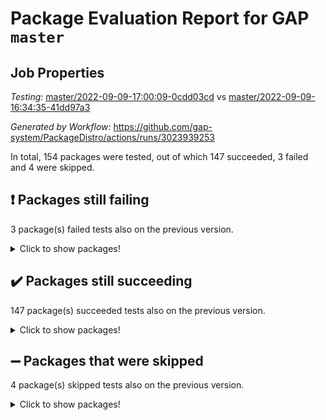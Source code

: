 # Package Evaluation Report for GAP `master`

## Job Properties

*Testing:* [master/2022-09-09-17:00:09-0cdd03cd](https://github.com/gap-system/PackageDistro/blob/data/reports/master/2022-09-09-17:00:09-0cdd03cd) vs [master/2022-09-09-16:34:35-41dd97a3](https://github.com/gap-system/PackageDistro/blob/data/reports/master/2022-09-09-16:34:35-41dd97a3)

*Generated by Workflow:* https://github.com/gap-system/PackageDistro/actions/runs/3023939253

In total, 154 packages were tested, out of which 147 succeeded, 3 failed and 4 were skipped.

## :exclamation: Packages still failing

3 package(s) failed tests also on the previous version.
<details><summary>Click to show packages!</summary>

- hap 1.47 [(failure)](https://github.com/gap-system/PackageDistro/runs/8274802583?check_suite_focus=true)
- packagemanager 1.3 [(failure)](https://github.com/gap-system/PackageDistro/runs/8274807186?check_suite_focus=true)
- recog 1.3.2 [(failure)](https://github.com/gap-system/PackageDistro/runs/8274809166?check_suite_focus=true)
</details>

## :heavy_check_mark: Packages still succeeding

147 package(s) succeeded tests also on the previous version.
<details><summary>Click to show packages!</summary>

- 4ti2interface 2022.08-03 [(success)](https://github.com/gap-system/PackageDistro/runs/8274795439?check_suite_focus=true)
- ace 5.5 [(success)](https://github.com/gap-system/PackageDistro/runs/8274795568?check_suite_focus=true)
- aclib 1.3.2 [(success)](https://github.com/gap-system/PackageDistro/runs/8274795677?check_suite_focus=true)
- agt 0.2 [(success)](https://github.com/gap-system/PackageDistro/runs/8274795793?check_suite_focus=true)
- alnuth 3.2.1 [(success)](https://github.com/gap-system/PackageDistro/runs/8274795903?check_suite_focus=true)
- anupq 3.2.6 [(success)](https://github.com/gap-system/PackageDistro/runs/8274796046?check_suite_focus=true)
- atlasrep 2.1.5 [(success)](https://github.com/gap-system/PackageDistro/runs/8274796209?check_suite_focus=true)
- autodoc 2022.07.10 [(success)](https://github.com/gap-system/PackageDistro/runs/8274796475?check_suite_focus=true)
- automata 1.15 [(success)](https://github.com/gap-system/PackageDistro/runs/8274796601?check_suite_focus=true)
- automgrp 1.3.2 [(success)](https://github.com/gap-system/PackageDistro/runs/8274796713?check_suite_focus=true)
- autpgrp 1.11 [(success)](https://github.com/gap-system/PackageDistro/runs/8274796810?check_suite_focus=true)
- cap 2022.09-12 [(success)](https://github.com/gap-system/PackageDistro/runs/8274796904?check_suite_focus=true)
- caratinterface 2.3.4 [(success)](https://github.com/gap-system/PackageDistro/runs/8274796985?check_suite_focus=true)
- cddinterface 2022.08.11 [(success)](https://github.com/gap-system/PackageDistro/runs/8274797079?check_suite_focus=true)
- circle 1.6.5 [(success)](https://github.com/gap-system/PackageDistro/runs/8274797219?check_suite_focus=true)
- classicpres 1.22 [(success)](https://github.com/gap-system/PackageDistro/runs/8274797325?check_suite_focus=true)
- cohomolo 1.6.10 [(success)](https://github.com/gap-system/PackageDistro/runs/8274797467?check_suite_focus=true)
- congruence 1.2.4 [(success)](https://github.com/gap-system/PackageDistro/runs/8274797622?check_suite_focus=true)
- corelg 1.56 [(success)](https://github.com/gap-system/PackageDistro/runs/8274797756?check_suite_focus=true)
- crime 1.6 [(success)](https://github.com/gap-system/PackageDistro/runs/8274797902?check_suite_focus=true)
- crisp 1.4.5 [(success)](https://github.com/gap-system/PackageDistro/runs/8274798005?check_suite_focus=true)
- crypting 0.10.2 [(success)](https://github.com/gap-system/PackageDistro/runs/8274798116?check_suite_focus=true)
- cryst 4.1.25 [(success)](https://github.com/gap-system/PackageDistro/runs/8274798221?check_suite_focus=true)
- crystcat 1.1.10 [(success)](https://github.com/gap-system/PackageDistro/runs/8274798401?check_suite_focus=true)
- ctbllib 1.3.4 [(success)](https://github.com/gap-system/PackageDistro/runs/8274798513?check_suite_focus=true)
- cubefree 1.19 [(success)](https://github.com/gap-system/PackageDistro/runs/8274798612?check_suite_focus=true)
- curlinterface 2.2.3 [(success)](https://github.com/gap-system/PackageDistro/runs/8274798703?check_suite_focus=true)
- cvec 2.7.6 [(success)](https://github.com/gap-system/PackageDistro/runs/8274798822?check_suite_focus=true)
- datastructures 0.2.7 [(success)](https://github.com/gap-system/PackageDistro/runs/8274798924?check_suite_focus=true)
- deepthought 1.0.5 [(success)](https://github.com/gap-system/PackageDistro/runs/8274799053?check_suite_focus=true)
- design 1.7 [(success)](https://github.com/gap-system/PackageDistro/runs/8274799182?check_suite_focus=true)
- difsets 2.3.1 [(success)](https://github.com/gap-system/PackageDistro/runs/8274799440?check_suite_focus=true)
- digraphs 1.6.0 [(success)](https://github.com/gap-system/PackageDistro/runs/8274799558?check_suite_focus=true)
- edim 1.3.5 [(success)](https://github.com/gap-system/PackageDistro/runs/8274799711?check_suite_focus=true)
- example 4.3.2 [(success)](https://github.com/gap-system/PackageDistro/runs/8274799813?check_suite_focus=true)
- examplesforhomalg 2022.08-04 [(success)](https://github.com/gap-system/PackageDistro/runs/8274799924?check_suite_focus=true)
- factint 1.6.3 [(success)](https://github.com/gap-system/PackageDistro/runs/8274800061?check_suite_focus=true)
- ferret 1.0.8 [(success)](https://github.com/gap-system/PackageDistro/runs/8274800163?check_suite_focus=true)
- fga 1.4.0 [(success)](https://github.com/gap-system/PackageDistro/runs/8274800261?check_suite_focus=true)
- fining 1.5 [(success)](https://github.com/gap-system/PackageDistro/runs/8274800401?check_suite_focus=true)
- float 1.0.3 [(success)](https://github.com/gap-system/PackageDistro/runs/8274800484?check_suite_focus=true)
- format 1.4.3 [(success)](https://github.com/gap-system/PackageDistro/runs/8274800595?check_suite_focus=true)
- forms 1.2.8 [(success)](https://github.com/gap-system/PackageDistro/runs/8274800683?check_suite_focus=true)
- fplsa 1.2.5 [(success)](https://github.com/gap-system/PackageDistro/runs/8274800772?check_suite_focus=true)
- fr 2.4.10 [(success)](https://github.com/gap-system/PackageDistro/runs/8274800914?check_suite_focus=true)
- francy 1.2.5 [(success)](https://github.com/gap-system/PackageDistro/runs/8274800987?check_suite_focus=true)
- fwtree 1.3 [(success)](https://github.com/gap-system/PackageDistro/runs/8274801074?check_suite_focus=true)
- gapdoc 1.6.6 [(success)](https://github.com/gap-system/PackageDistro/runs/8274801161?check_suite_focus=true)
- gauss 2022.09-01 [(success)](https://github.com/gap-system/PackageDistro/runs/8274801261?check_suite_focus=true)
- gaussforhomalg 2022.08-03 [(success)](https://github.com/gap-system/PackageDistro/runs/8274801364?check_suite_focus=true)
- gbnp 1.0.5 [(success)](https://github.com/gap-system/PackageDistro/runs/8274801508?check_suite_focus=true)
- generalizedmorphismsforcap 2022.08-01 [(success)](https://github.com/gap-system/PackageDistro/runs/8274801584?check_suite_focus=true)
- genss 1.6.7 [(success)](https://github.com/gap-system/PackageDistro/runs/8274801666?check_suite_focus=true)
- gradedmodules 2022.09-01 [(success)](https://github.com/gap-system/PackageDistro/runs/8274801790?check_suite_focus=true)
- gradedringforhomalg 2022.08-02 [(success)](https://github.com/gap-system/PackageDistro/runs/8274801892?check_suite_focus=true)
- grape 4.8.5 [(success)](https://github.com/gap-system/PackageDistro/runs/8274801970?check_suite_focus=true)
- groupoids 1.71 [(success)](https://github.com/gap-system/PackageDistro/runs/8274802099?check_suite_focus=true)
- grpconst 2.6.2 [(success)](https://github.com/gap-system/PackageDistro/runs/8274802185?check_suite_focus=true)
- guarana 0.96.3 [(success)](https://github.com/gap-system/PackageDistro/runs/8274802267?check_suite_focus=true)
- guava 3.17 [(success)](https://github.com/gap-system/PackageDistro/runs/8274802448?check_suite_focus=true)
- hapcryst 0.1.15 [(success)](https://github.com/gap-system/PackageDistro/runs/8274802688?check_suite_focus=true)
- hecke 1.5.3 [(success)](https://github.com/gap-system/PackageDistro/runs/8274802788?check_suite_focus=true)
- help 3.5 [(success)](https://github.com/gap-system/PackageDistro/runs/8274802880?check_suite_focus=true)
- homalg 2022.08-04 [(success)](https://github.com/gap-system/PackageDistro/runs/8274802989?check_suite_focus=true)
- homalgtocas 2022.09-01 [(success)](https://github.com/gap-system/PackageDistro/runs/8274803064?check_suite_focus=true)
- idrel 2.44 [(success)](https://github.com/gap-system/PackageDistro/runs/8274803186?check_suite_focus=true)
- images 1.3.1 [(success)](https://github.com/gap-system/PackageDistro/runs/8274803265?check_suite_focus=true)
- intpic 0.3.0 [(success)](https://github.com/gap-system/PackageDistro/runs/8274803357?check_suite_focus=true)
- io 4.7.2 [(success)](https://github.com/gap-system/PackageDistro/runs/8274803439?check_suite_focus=true)
- io_forhomalg 2022.09-01 [(success)](https://github.com/gap-system/PackageDistro/runs/8274803537?check_suite_focus=true)
- irredsol 1.4.3 [(success)](https://github.com/gap-system/PackageDistro/runs/8274803638?check_suite_focus=true)
- json 2.1.0 [(success)](https://github.com/gap-system/PackageDistro/runs/8274803727?check_suite_focus=true)
- jupyterkernel 1.4.1 [(success)](https://github.com/gap-system/PackageDistro/runs/8274803838?check_suite_focus=true)
- jupyterviz 1.5.6 [(success)](https://github.com/gap-system/PackageDistro/runs/8274803945?check_suite_focus=true)
- kan 1.34 [(success)](https://github.com/gap-system/PackageDistro/runs/8274804027?check_suite_focus=true)
- kbmag 1.5.9 [(success)](https://github.com/gap-system/PackageDistro/runs/8274804129?check_suite_focus=true)
- laguna 3.9.5 [(success)](https://github.com/gap-system/PackageDistro/runs/8274804247?check_suite_focus=true)
- liealgdb 2.2.1 [(success)](https://github.com/gap-system/PackageDistro/runs/8274804383?check_suite_focus=true)
- liepring 2.7 [(success)](https://github.com/gap-system/PackageDistro/runs/8274804498?check_suite_focus=true)
- liering 2.4.2 [(success)](https://github.com/gap-system/PackageDistro/runs/8274804598?check_suite_focus=true)
- linearalgebraforcap 2022.09-05 [(success)](https://github.com/gap-system/PackageDistro/runs/8274804691?check_suite_focus=true)
- localizeringforhomalg 2022.09-01 [(success)](https://github.com/gap-system/PackageDistro/runs/8274804852?check_suite_focus=true)
- loops 3.4.2 [(success)](https://github.com/gap-system/PackageDistro/runs/8274804954?check_suite_focus=true)
- lpres 1.0.3 [(success)](https://github.com/gap-system/PackageDistro/runs/8274805085?check_suite_focus=true)
- majoranaalgebras 1.4 [(success)](https://github.com/gap-system/PackageDistro/runs/8274805236?check_suite_focus=true)
- mapclass 1.4.5 [(success)](https://github.com/gap-system/PackageDistro/runs/8274805354?check_suite_focus=true)
- matgrp 0.70 [(success)](https://github.com/gap-system/PackageDistro/runs/8274805433?check_suite_focus=true)
- matricesforhomalg 2022.09-01 [(success)](https://github.com/gap-system/PackageDistro/runs/8274805525?check_suite_focus=true)
- modisom 2.5.3 [(success)](https://github.com/gap-system/PackageDistro/runs/8274805606?check_suite_focus=true)
- modulepresentationsforcap 2022.08-03 [(success)](https://github.com/gap-system/PackageDistro/runs/8274805675?check_suite_focus=true)
- modules 2022.09-01 [(success)](https://github.com/gap-system/PackageDistro/runs/8274805836?check_suite_focus=true)
- monoidalcategories 2022.09-02 [(success)](https://github.com/gap-system/PackageDistro/runs/8274805963?check_suite_focus=true)
- nconvex 2022.08-01 [(success)](https://github.com/gap-system/PackageDistro/runs/8274806061?check_suite_focus=true)
- nilmat 1.4.2 [(success)](https://github.com/gap-system/PackageDistro/runs/8274806305?check_suite_focus=true)
- nock 1.5 [(success)](https://github.com/gap-system/PackageDistro/runs/8274806429?check_suite_focus=true)
- normalizinterface 1.3.4 [(success)](https://github.com/gap-system/PackageDistro/runs/8274806536?check_suite_focus=true)
- nq 2.5.8 [(success)](https://github.com/gap-system/PackageDistro/runs/8274806650?check_suite_focus=true)
- numericalsgps 1.3.1 [(success)](https://github.com/gap-system/PackageDistro/runs/8274806777?check_suite_focus=true)
- openmath 11.5.1 [(success)](https://github.com/gap-system/PackageDistro/runs/8274806886?check_suite_focus=true)
- orb 4.8.5 [(success)](https://github.com/gap-system/PackageDistro/runs/8274807030?check_suite_focus=true)
- patternclass 2.4.2 [(success)](https://github.com/gap-system/PackageDistro/runs/8274807634?check_suite_focus=true)
- permut 2.0.4 [(success)](https://github.com/gap-system/PackageDistro/runs/8274807875?check_suite_focus=true)
- polenta 1.3.10 [(success)](https://github.com/gap-system/PackageDistro/runs/8274807975?check_suite_focus=true)
- polymaking 0.8.6 [(success)](https://github.com/gap-system/PackageDistro/runs/8274808091?check_suite_focus=true)
- primgrp 3.4.2 [(success)](https://github.com/gap-system/PackageDistro/runs/8274808182?check_suite_focus=true)
- profiling 2.5.0 [(success)](https://github.com/gap-system/PackageDistro/runs/8274808347?check_suite_focus=true)
- qpa 1.34 [(success)](https://github.com/gap-system/PackageDistro/runs/8274808454?check_suite_focus=true)
- quagroup 1.8.3 [(success)](https://github.com/gap-system/PackageDistro/runs/8274808624?check_suite_focus=true)
- radiroot 2.9 [(success)](https://github.com/gap-system/PackageDistro/runs/8274808722?check_suite_focus=true)
- rcwa 4.7.0 [(success)](https://github.com/gap-system/PackageDistro/runs/8274808904?check_suite_focus=true)
- rds 1.8 [(success)](https://github.com/gap-system/PackageDistro/runs/8274808997?check_suite_focus=true)
- repndecomp 1.2.1 [(success)](https://github.com/gap-system/PackageDistro/runs/8274809280?check_suite_focus=true)
- repsn 3.1.0 [(success)](https://github.com/gap-system/PackageDistro/runs/8274809363?check_suite_focus=true)
- resclasses 4.7.3 [(success)](https://github.com/gap-system/PackageDistro/runs/8274809458?check_suite_focus=true)
- ringsforhomalg 2022.08-04 [(success)](https://github.com/gap-system/PackageDistro/runs/8274809604?check_suite_focus=true)
- sco 2022.09-01 [(success)](https://github.com/gap-system/PackageDistro/runs/8274809727?check_suite_focus=true)
- scscp 2.3.1 [(success)](https://github.com/gap-system/PackageDistro/runs/8274809832?check_suite_focus=true)
- semigroups 5.0.2 [(success)](https://github.com/gap-system/PackageDistro/runs/8274809932?check_suite_focus=true)
- sglppow 2.2 [(success)](https://github.com/gap-system/PackageDistro/runs/8274810093?check_suite_focus=true)
- sgpviz 0.999.5 [(success)](https://github.com/gap-system/PackageDistro/runs/8274810218?check_suite_focus=true)
- simpcomp 2.1.14 [(success)](https://github.com/gap-system/PackageDistro/runs/8274810316?check_suite_focus=true)
- singular 2020.12.18 [(success)](https://github.com/gap-system/PackageDistro/runs/8274810427?check_suite_focus=true)
- sla 1.5.3 [(success)](https://github.com/gap-system/PackageDistro/runs/8274810521?check_suite_focus=true)
- smallgrp 1.5 [(success)](https://github.com/gap-system/PackageDistro/runs/8274810648?check_suite_focus=true)
- smallsemi 0.6.13 [(success)](https://github.com/gap-system/PackageDistro/runs/8274810745?check_suite_focus=true)
- sonata 2.9.4 [(success)](https://github.com/gap-system/PackageDistro/runs/8274810857?check_suite_focus=true)
- sophus 1.27 [(success)](https://github.com/gap-system/PackageDistro/runs/8274810948?check_suite_focus=true)
- spinsym 1.5.2 [(success)](https://github.com/gap-system/PackageDistro/runs/8274811019?check_suite_focus=true)
- standardff 0.9.4 [(success)](https://github.com/gap-system/PackageDistro/runs/8274811138?check_suite_focus=true)
- symbcompcc 1.3.2 [(success)](https://github.com/gap-system/PackageDistro/runs/8274811265?check_suite_focus=true)
- thelma 1.3 [(success)](https://github.com/gap-system/PackageDistro/runs/8274811443?check_suite_focus=true)
- tomlib 1.2.9 [(success)](https://github.com/gap-system/PackageDistro/runs/8274811610?check_suite_focus=true)
- toolsforhomalg 2022.09-04 [(success)](https://github.com/gap-system/PackageDistro/runs/8274811766?check_suite_focus=true)
- toric 1.9.5 [(success)](https://github.com/gap-system/PackageDistro/runs/8274811981?check_suite_focus=true)
- toricvarieties 2022.07.13 [(success)](https://github.com/gap-system/PackageDistro/runs/8274812112?check_suite_focus=true)
- transgrp 3.6.3 [(success)](https://github.com/gap-system/PackageDistro/runs/8274812292?check_suite_focus=true)
- ugaly 4.0.3 [(success)](https://github.com/gap-system/PackageDistro/runs/8274812390?check_suite_focus=true)
- unipot 1.5 [(success)](https://github.com/gap-system/PackageDistro/runs/8274812511?check_suite_focus=true)
- unitlib 4.1.0 [(success)](https://github.com/gap-system/PackageDistro/runs/8274812586?check_suite_focus=true)
- utils 0.76 [(success)](https://github.com/gap-system/PackageDistro/runs/8274812707?check_suite_focus=true)
- uuid 0.7 [(success)](https://github.com/gap-system/PackageDistro/runs/8274812815?check_suite_focus=true)
- walrus 0.9991 [(success)](https://github.com/gap-system/PackageDistro/runs/8274812926?check_suite_focus=true)
- wedderga 4.10.2 [(success)](https://github.com/gap-system/PackageDistro/runs/8274813030?check_suite_focus=true)
- xmod 2.88 [(success)](https://github.com/gap-system/PackageDistro/runs/8274813155?check_suite_focus=true)
- xmodalg 1.22 [(success)](https://github.com/gap-system/PackageDistro/runs/8274813311?check_suite_focus=true)
- yangbaxter 0.10.1 [(success)](https://github.com/gap-system/PackageDistro/runs/8274813463?check_suite_focus=true)
- zeromqinterface 0.14 [(success)](https://github.com/gap-system/PackageDistro/runs/8274813681?check_suite_focus=true)
</details>

## :heavy_minus_sign: Packages that were skipped

4 package(s) skipped tests also on the previous version.
<details><summary>Click to show packages!</summary>

- browse 1.8.14 [(skipped)](https://github.com/gap-system/PackageDistro/runs/8274630092?check_suite_focus=true)
- itc 1.5.1 [(skipped)](https://github.com/gap-system/PackageDistro/runs/8274630092?check_suite_focus=true)
- polycyclic 2.16 [(skipped)](https://github.com/gap-system/PackageDistro/runs/8274630092?check_suite_focus=true)
- xgap 4.31 [(skipped)](https://github.com/gap-system/PackageDistro/runs/8274630092?check_suite_focus=true)
</details>

